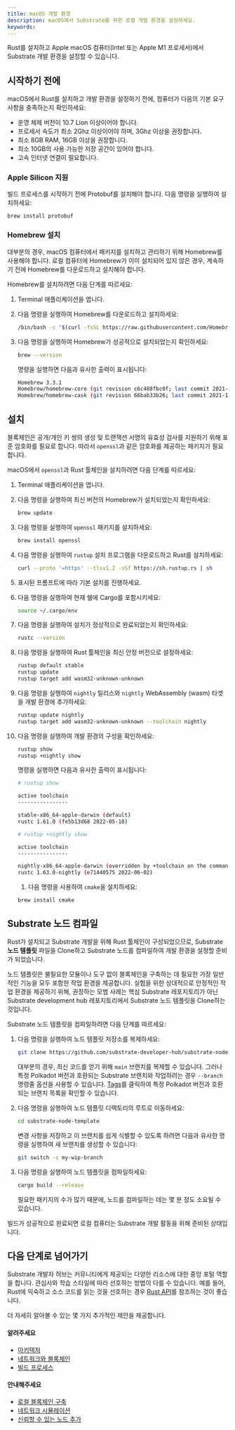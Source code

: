 ```yaml
---
title: macOS 개발 환경
description: macOS에서 Substrate를 위한 로컬 개발 환경을 설정하세요.
keywords:
---
```


Rust를 설치하고 Apple macOS 컴퓨터(Intel 또는 Apple M1 프로세서)에서 Substrate 개발 환경을 설정할 수 있습니다.

## 시작하기 전에

macOS에서 Rust를 설치하고 개발 환경을 설정하기 전에, 컴퓨터가 다음의 기본 요구 사항을 충족하는지 확인하세요:

- 운영 체제 버전이 10.7 Lion 이상이어야 합니다.
- 프로세서 속도가 최소 2Ghz 이상이어야 하며, 3Ghz 이상을 권장합니다.
- 최소 8GB RAM, 16GB 이상을 권장합니다.
- 최소 10GB의 사용 가능한 저장 공간이 있어야 합니다.
- 고속 인터넷 연결이 필요합니다.

### Apple Silicon 지원

빌드 프로세스를 시작하기 전에 Protobuf를 설치해야 합니다. 다음 명령을 실행하여 설치하세요:

`brew install protobuf`

### Homebrew 설치

대부분의 경우, macOS 컴퓨터에서 패키지를 설치하고 관리하기 위해 Homebrew를 사용해야 합니다.
로컬 컴퓨터에 Homebrew가 이미 설치되어 있지 않은 경우, 계속하기 전에 Homebrew를 다운로드하고 설치해야 합니다.

Homebrew를 설치하려면 다음 단계를 따르세요:

1. Terminal 애플리케이션을 엽니다.

1. 다음 명령을 실행하여 Homebrew를 다운로드하고 설치하세요:

   ```bash
   /bin/bash -c "$(curl -fsSL https://raw.githubusercontent.com/Homebrew/install/master/install.sh)"
   ```

1. 다음 명령을 실행하여 Homebrew가 성공적으로 설치되었는지 확인하세요:

   ```bash
   brew --version
   ```

   명령을 실행하면 다음과 유사한 출력이 표시됩니다:

   ```bash
   Homebrew 3.3.1
   Homebrew/homebrew-core (git revision c6c488fbc0f; last commit 2021-10-30)
   Homebrew/homebrew-cask (git revision 66bab33b26; last commit 2021-10-30)
   ```

## 설치

블록체인은 공개/개인 키 쌍의 생성 및 트랜잭션 서명의 유효성 검사를 지원하기 위해 표준 암호화를 필요로 합니다. 따라서 `openssl`과 같은 암호화를 제공하는 패키지가 필요합니다.

macOS에서 `openssl`과 Rust 툴체인을 설치하려면 다음 단계를 따르세요:

1. Terminal 애플리케이션을 엽니다.

1. 다음 명령을 실행하여 최신 버전의 Homebrew가 설치되었는지 확인하세요:

   ```bash
   brew update
   ```

1. 다음 명령을 실행하여 `openssl` 패키지를 설치하세요:

   ```bash
   brew install openssl
   ```

1. 다음 명령을 실행하여 `rustup` 설치 프로그램을 다운로드하고 Rust를 설치하세요:

   ```bash
   curl --proto '=https' --tlsv1.2 -sSf https://sh.rustup.rs | sh
   ```

1. 표시된 프롬프트에 따라 기본 설치를 진행하세요.

1. 다음 명령을 실행하여 현재 쉘에 Cargo를 포함시키세요:

   ```bash
   source ~/.cargo/env
   ```

1. 다음 명령을 실행하여 설치가 정상적으로 완료되었는지 확인하세요:

   ```bash
   rustc --version
   ```

1. 다음 명령을 실행하여 Rust 툴체인을 최신 안정 버전으로 설정하세요:

   ```bash
   rustup default stable
   rustup update
   rustup target add wasm32-unknown-unknown
   ```

1. 다음 명령을 실행하여 `nightly` 릴리스와 `nightly` WebAssembly (wasm) 타겟을 개발 환경에 추가하세요:

   ```bash
   rustup update nightly
   rustup target add wasm32-unknown-unknown --toolchain nightly
   ```

1. 다음 명령을 실행하여 개발 환경의 구성을 확인하세요:

   ```bash
   rustup show
   rustup +nightly show
   ```

   명령을 실행하면 다음과 유사한 출력이 표시됩니다:

   ```bash
   # rustup show

   active toolchain
   ----------------

   stable-x86_64-apple-darwin (default)
   rustc 1.61.0 (fe5b13d68 2022-05-18)

   # rustup +nightly show

   active toolchain
   ----------------

   nightly-x86_64-apple-darwin (overridden by +toolchain on the command-line)
   rustc 1.63.0-nightly (e71440575 2022-06-02)
   ```

   1. 다음 명령을 사용하여 `cmake`을 설치하세요:

   ```
   brew install cmake
   ```

## Substrate 노드 컴파일

Rust가 설치되고 Substrate 개발을 위해 Rust 툴체인이 구성되었으므로, Substrate **노드 템플릿** 파일을 Clone하고 Substrate 노드를 컴파일하여 개발 환경을 설정할 준비가 되었습니다.

노드 템플릿은 불필요한 모듈이나 도구 없이 블록체인을 구축하는 데 필요한 가장 일반적인 기능을 모두 포함한 작업 환경을 제공합니다.
실험을 위한 상대적으로 안정적인 작업 환경을 제공하기 위해, 권장하는 모범 사례는 핵심 Substrate 레포지토리가 아닌 Substrate development hub 레포지토리에서 Substrate 노드 템플릿을 Clone하는 것입니다.

Substrate 노드 템플릿을 컴파일하려면 다음 단계를 따르세요:

1. 다음 명령을 실행하여 노드 템플릿 저장소를 복제하세요:

   ```bash
   git clone https://github.com/substrate-developer-hub/substrate-node-template
   ```

   대부분의 경우, 최신 코드를 얻기 위해 `main` 브랜치를 복제할 수 있습니다.
   그러나 특정 Polkadot 버전과 호환되는 Substrate 브랜치와 작업하려는 경우 `--branch` 명령줄 옵션을 사용할 수 있습니다.
   [Tags](https://github.com/substrate-developer-hub/substrate-node-template/tags)를 클릭하여 특정 Polkadot 버전과 호환되는 브랜치 목록을 확인할 수 있습니다.

1. 다음 명령을 실행하여 노드 템플릿 디렉토리의 루트로 이동하세요:

   ```bash
   cd substrate-node-template
   ```

   변경 사항을 저장하고 이 브랜치를 쉽게 식별할 수 있도록 하려면 다음과 유사한 명령을 실행하여 새 브랜치를 생성할 수 있습니다:

   ```bash
   git switch -c my-wip-branch
   ```

1. 다음 명령을 실행하여 노드 템플릿을 컴파일하세요:

   ```bash
   cargo build --release
   ```

   필요한 패키지의 수가 많기 때문에, 노드를 컴파일하는 데는 몇 분 정도 소요될 수 있습니다.

빌드가 성공적으로 완료되면 로컬 컴퓨터는 Substrate 개발 활동을 위해 준비된 상태입니다.

## 다음 단계로 넘어가기

Substrate 개발자 허브는 커뮤니티에게 제공되는 다양한 리소스에 대한 중앙 포털 역할을 합니다.
관심사와 학습 스타일에 따라 선호하는 방법이 다를 수 있습니다.
예를 들어, Rust에 익숙하고 소스 코드를 읽는 것을 선호하는 경우 [Rust API](https://paritytech.github.io/substrate/master)를 참조하는 것이 좋습니다.

<!-- TODO NAV.YAML -->
<!-- add these back -->
<!--Substrate 및 Substrate 생태계에 처음 접하는 경우, [탐색](/explore/)을 통해 사용 가능한 리소스와 찾을 수 있는 위치에 대한 더 넓은 정보를 얻을 수 있습니다.-->

더 자세히 알아볼 수 있는 몇 가지 추가적인 제안을 제공합니다.

#### 알려주세요

- [아키텍처](../../learn/basic/architecture.md)
- [네트워크와 블록체인](../../learn/basic/networks-and-nodes.md)
- [빌드 프로세스](../../build/build-process.md)

#### 안내해주세요

- [로컬 블록체인 구축](../build-a-blockchain/build-local-blockchain.md)
- [네트워크 시뮬레이션](../build-a-blockchain/simulate-network.md)
- [신뢰할 수 있는 노드 추가](../build-a-blockchain/add-trusted-nodes.md)